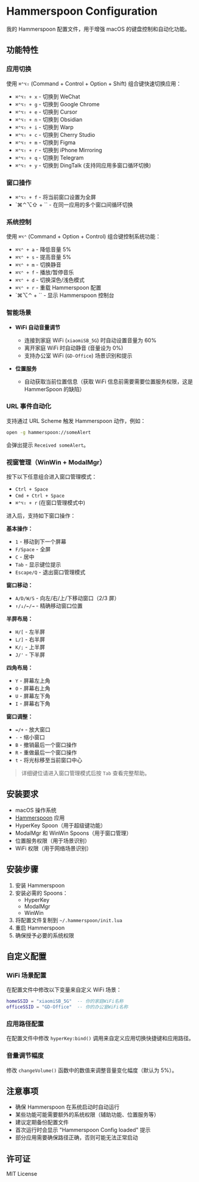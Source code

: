# Hammerspoon Configuration

我的 Hammerspoon 配置文件，用于增强 macOS 的键盘控制和自动化功能。

## 功能特性

### 应用切换

使用 `⌘⌃⌥⇧` (Command + Control + Option + Shift) 组合键快速切换应用：

- `⌘⌃⌥⇧ + x` - 切换到 WeChat
- `⌘⌃⌥⇧ + g` - 切换到 Google Chrome
- `⌘⌃⌥⇧ + e` - 切换到 Cursor
- `⌘⌃⌥⇧ + n` - 切换到 Obsidian
- `⌘⌃⌥⇧ + i` - 切换到 Warp
- `⌘⌃⌥⇧ + c` - 切换到 Cherry Studio
- `⌘⌃⌥⇧ + m` - 切换到 Figma
- `⌘⌃⌥⇧ + r` - 切换到 iPhone Mirroring
- `⌘⌃⌥⇧ + q` - 切换到 Telegram
- `⌘⌃⌥⇧ + y` - 切换到 DingTalk (支持同应用多窗口循环切换)

### 窗口操作

- `⌘⌃⌥⇧ + f` - 将当前窗口设置为全屏
- `⌘⌃⌥⇧ + \`` - 在同一应用的多个窗口间循环切换

### 系统控制

使用 `⌘⌥⌃` (Command + Option + Control) 组合键控制系统功能：

- `⌘⌥⌃ + a` - 降低音量 5%
- `⌘⌥⌃ + s` - 提高音量 5%
- `⌘⌥⌃ + m` - 切换静音
- `⌘⌥⌃ + f` - 播放/暂停音乐
- `⌘⌥⌃ + d` - 切换深色/浅色模式
- `⌘⌥⌃ + r` - 重载 Hammerspoon 配置
- `⌘⌥⌃ + \`` - 显示 Hammerspoon 控制台

### 智能场景

- **WiFi 自动音量调节**
  - 连接到家庭 WiFi (`xiaomiSB_5G`) 时自动设置音量为 60%
  - 离开家庭 WiFi 时自动静音 (音量设为 0%)
  - 支持办公室 WiFi (`GD-Office`) 场景识别和提示

- **位置服务**
  - 自动获取当前位置信息（获取 WiFi 信息前需要需要位置服务权限，这是 HammerSpoon 的缺陷）

### URL 事件自动化

支持通过 URL Scheme 触发 Hammerspoon 动作，例如：

```sh
open -g hammerspoon://someAlert
```

会弹出提示 `Received someAlert`。

### 视窗管理（WinWin + ModalMgr）

按下以下任意组合进入窗口管理模式：

- `Ctrl + Space`
- `Cmd + Ctrl + Space`
- `⌘⌃⌥⇧ + r` (在窗口管理模式中)

进入后，支持如下窗口操作：

**基本操作：**

- `1` - 移动到下一个屏幕
- `F/Space` - 全屏
- `C` - 居中
- `Tab` - 显示键位提示
- `Escape/Q` - 退出窗口管理模式

**窗口移动：**

- `A/D/W/S` - 向左/右/上/下移动窗口（2/3 屏）
- `↑/↓/←/→` - 精确移动窗口位置

**半屏布局：**

- `H/[` - 左半屏
- `L/]` - 右半屏
- `K/;` - 上半屏
- `J/'` - 下半屏

**四角布局：**

- `Y` - 屏幕左上角
- `O` - 屏幕右上角
- `U` - 屏幕左下角
- `I` - 屏幕右下角

**窗口调整：**

- `=/+` - 放大窗口
- `-` - 缩小窗口
- `B` - 撤销最后一个窗口操作
- `R` - 重做最后一个窗口操作
- `t` - 将光标移至当前窗口中心

> 详细键位请进入窗口管理模式后按 `Tab` 查看完整帮助。

## 安装要求

- macOS 操作系统
- [Hammerspoon](https://www.hammerspoon.org/) 应用
- HyperKey Spoon（用于超级键功能）
- ModalMgr 和 WinWin Spoons（用于窗口管理）
- 位置服务权限（用于场景识别）
- WiFi 权限（用于网络场景识别）

## 安装步骤

1. 安装 Hammerspoon
2. 安装必需的 Spoons：
   - HyperKey
   - ModalMgr
   - WinWin
3. 将配置文件复制到 `~/.hammerspoon/init.lua`
4. 重启 Hammerspoon
5. 确保授予必要的系统权限

## 自定义配置

### WiFi 场景配置

在配置文件中修改以下变量来自定义 WiFi 场景：

```lua
homeSSID = "xiaomiSB_5G"  -- 你的家庭WiFi名称
officeSSID = "GD-Office"  -- 你的办公室WiFi名称
```

### 应用路径配置

在配置文件中修改 `hyperKey:bind()` 调用来自定义应用切换快捷键和应用路径。

### 音量调节幅度

修改 `changeVolume()` 函数中的数值来调整音量变化幅度（默认为 5%）。

## 注意事项

- 确保 Hammerspoon 在系统启动时自动运行
- 某些功能可能需要额外的系统权限（辅助功能、位置服务等）
- 建议定期备份配置文件
- 首次运行时会显示 "Hammerspoon Config loaded" 提示
- 部分应用需要确保路径正确，否则可能无法正常启动

## 许可证

MIT License
